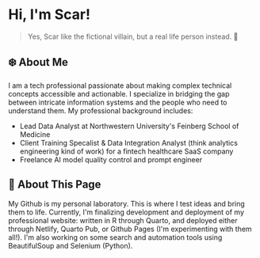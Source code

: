 # Hi, I'm Scar!
> Yes, Scar like the fictional villain, but a real life person instead. 🦁

## ❄️ About Me
I am a tech professional passionate about making complex technical concepts accessible and actionable. I specialize in bridging the gap between intricate information systems and the people who need to understand them. My professional background includes:
* Lead Data Analyst at Northwestern University's Feinberg School of Medicine
* Client Training Specalist & Data Integration Analyst (think analytics engineering kind of work) for a fintech healthcare SaaS company
* Freelance AI model quality control and prompt engineer

## 🧪 About This Page
My Github is my personal laboratory. This is where I test ideas and bring them to life. Currently, I'm finalizing development and deployment of my professional website: written in R through Quarto, and deployed either through Netlify, Quarto Pub, or Github Pages (I'm experimenting with them all!). I'm also working on some search and automation tools using BeautifulSoup and Selenium (Python).
